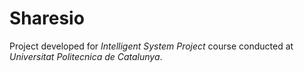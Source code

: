 # Sharesio
Project developed for *Intelligent System Project* course conducted at *Universitat Politecnica de Catalunya*.

